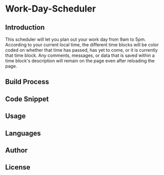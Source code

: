 # Work-Day-Scheduler

## Introduction
This scheduler will let you plan out your work day from 9am to 5pm. According to your current local time, the different time blocks will be color coded on whether that time has passed, has yet to come, or it is currently that time block. Any comments, messages, or data that is saved within a time block's description will remain on the page even after reloading the page. 

## Build Process


## Code Snippet


## Usage 


## Languages


## Author


## License
